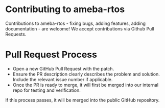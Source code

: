 # **Contributing to ameba-rtos**

Contributions to ameba-rtos - fixing bugs, adding features, adding documentation - are welcome! We accept contributions via Github Pull Requests.

# **Pull Request Process**

* Open a new GitHub Pull Request with the patch.
* Ensure the PR description clearly describes the problem and solution. Include the relevant issue number if applicable.
* Once the PR is ready to merge, it will first be merged into our internal repo for testing and verification.

If this process passes, it will be merged into the public GitHub repository.


